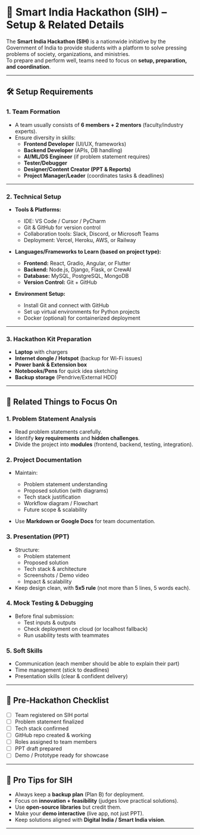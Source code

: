 # 🚀 Smart India Hackathon (SIH) – Setup & Related Details

The **Smart India Hackathon (SIH)** is a nationwide initiative by the Government of India to provide students with a platform to solve pressing problems of society, organizations, and ministries.  
To prepare and perform well, teams need to focus on **setup, preparation, and coordination**.  

---

## 🛠️ Setup Requirements

### 1. **Team Formation**
- A team usually consists of **6 members + 2 mentors** (faculty/industry experts).  
- Ensure diversity in skills:
  - **Frontend Developer** (UI/UX, frameworks)  
  - **Backend Developer** (APIs, DB handling)  
  - **AI/ML/DS Engineer** (if problem statement requires)  
  - **Tester/Debugger**  
  - **Designer/Content Creator (PPT & Reports)**  
  - **Project Manager/Leader** (coordinates tasks & deadlines)  

---

### 2. **Technical Setup**
- **Tools & Platforms:**
  - IDE: VS Code / Cursor / PyCharm  
  - Git & GitHub for version control  
  - Collaboration tools: Slack, Discord, or Microsoft Teams  
  - Deployment: Vercel, Heroku, AWS, or Railway  

- **Languages/Frameworks to Learn (based on project type):**
  - **Frontend:** React, Gradio, Angular, or Flutter  
  - **Backend:** Node.js, Django, Flask, or CrewAI  
  - **Database:** MySQL, PostgreSQL, MongoDB  
  - **Version Control:** Git + GitHub  

- **Environment Setup:**
  - Install Git and connect with GitHub  
  - Set up virtual environments for Python projects  
  - Docker (optional) for containerized deployment  

---

### 3. **Hackathon Kit Preparation**
- **Laptop** with chargers  
- **Internet dongle / Hotspot** (backup for Wi-Fi issues)  
- **Power bank & Extension box**  
- **Notebooks/Pens** for quick idea sketching  
- **Backup storage** (Pendrive/External HDD)  

---

## 📑 Related Things to Focus On

### 1. **Problem Statement Analysis**
- Read problem statements carefully.  
- Identify **key requirements** and **hidden challenges**.  
- Divide the project into **modules** (frontend, backend, testing, integration).  

### 2. **Project Documentation**
- Maintain:
  - Problem statement understanding  
  - Proposed solution (with diagrams)  
  - Tech stack justification  
  - Workflow diagram / Flowchart  
  - Future scope & scalability  

- Use **Markdown or Google Docs** for team documentation.  

### 3. **Presentation (PPT)**
- Structure:
  - Problem statement  
  - Proposed solution  
  - Tech stack & architecture  
  - Screenshots / Demo video  
  - Impact & scalability  
- Keep design clean, with **5x5 rule** (not more than 5 lines, 5 words each).  

### 4. **Mock Testing & Debugging**
- Before final submission:
  - Test inputs & outputs  
  - Check deployment on cloud (or localhost fallback)  
  - Run usability tests with teammates  

### 5. **Soft Skills**
- Communication (each member should be able to explain their part)  
- Time management (stick to deadlines)  
- Presentation skills (clear & confident delivery)  

---

## 📅 Pre-Hackathon Checklist
- [ ] Team registered on SIH portal  
- [ ] Problem statement finalized  
- [ ] Tech stack confirmed  
- [ ] GitHub repo created & working  
- [ ] Roles assigned to team members  
- [ ] PPT draft prepared  
- [ ] Demo / Prototype ready for showcase  

---

## 🌟 Pro Tips for SIH
- Always keep a **backup plan** (Plan B) for deployment.  
- Focus on **innovation + feasibility** (judges love practical solutions).  
- Use **open-source libraries** but credit them.  
- Make your **demo interactive** (live app, not just PPT).  
- Keep solutions aligned with **Digital India / Smart India vision**.  

---
